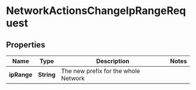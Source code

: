 

# NetworkActionsChangeIpRangeRequest


## Properties

| Name | Type | Description | Notes |
|------------ | ------------- | ------------- | -------------|
|**ipRange** | **String** | The new prefix for the whole Network |  |



